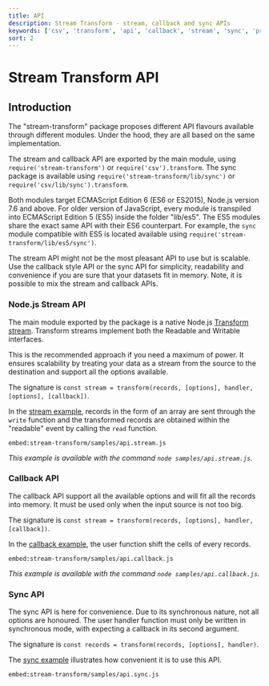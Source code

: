 ```yaml
---
title: API
description: Stream Transform - stream, callback and sync APIs
keywords: ['csv', 'transform', 'api', 'callback', 'stream', 'sync', 'promise']
sort: 2
---
```


# Stream Transform API

## Introduction

The "stream-transform" package proposes different API flavours available through different modules. Under the hood, they are all based on the same implementation.

The stream and callback API are exported by the main module, using `require('stream-transform')` or `require('csv').transform`. The sync package is available using `require('stream-transform/lib/sync')` or `require('csv/lib/sync').transform`.

Both modules target ECMAScript Edition 6 (ES6 or ES2015), Node.js version 7.6 and above. For older version of JavaScript, every module is transpiled into ECMAScript Edition 5 (ES5) inside the folder "lib/es5". The ES5 modules share the exact same API with their ES6 counterpart. For example, the `sync` module compatible with ES5 is located available using `require('stream-transform/lib/es5/sync')`.

The stream API might not be the most pleasant API to use but is scalable. Use the callback style API or the sync API for simplicity, readability and convenience if you are sure that your datasets fit in memory. Note, it is possible to mix the stream and callback APIs.

### Node.js Stream API

The main module exported by the package is a native Node.js [Transform stream](https://nodejs.org/api/stream.html#stream_class_stream_transform). Transform streams implement both the Readable and Writable interfaces.

This is the recommended approach if you need a maximum of power. It ensures scalability by treating your data as a stream from the source to the destination and support all the options available.

The signature is `const stream = transform(records, [options], handler, [options], [callback])`.

In the [stream example](https://github.com/adaltas/node-csv/blob/master/packages/stream-transform/samples/api.stream.js), records in the form of an array are sent through the `write` function and the transformed records are obtained within the "readable" event by calling the `read` function.

`embed:stream-transform/samples/api.stream.js`

_This example is available with the command `node samples/api.stream.js`._

### Callback API

The callback API support all the available options and will fit all the records into memory. It must be used only when the input source is not too big.

The signature is `const stream = transform(records, [options], handler, [callback])`.

In the [callback example](https://github.com/adaltas/node-csv/blob/master/packages/stream-transform/samples/api.callback.js), the user function shift the cells of every records.

`embed:stream-transform/samples/api.callback.js`

_This example is available with the command `node samples/api.callback.js`._

### Sync API

The sync API is here for convenience. Due to its synchronous nature, not all options are honoured. The user handler function must only be written in synchronous mode, with expecting a callback in its second argument.

The signature is `const records = transform(records, [options], handler)`.

The [sync example](https://github.com/adaltas/node-csv/blob/master/packages/stream-transform/samples/api.sync.js) illustrates how convenient it is to use this API.

`embed:stream-transform/samples/api.sync.js`

